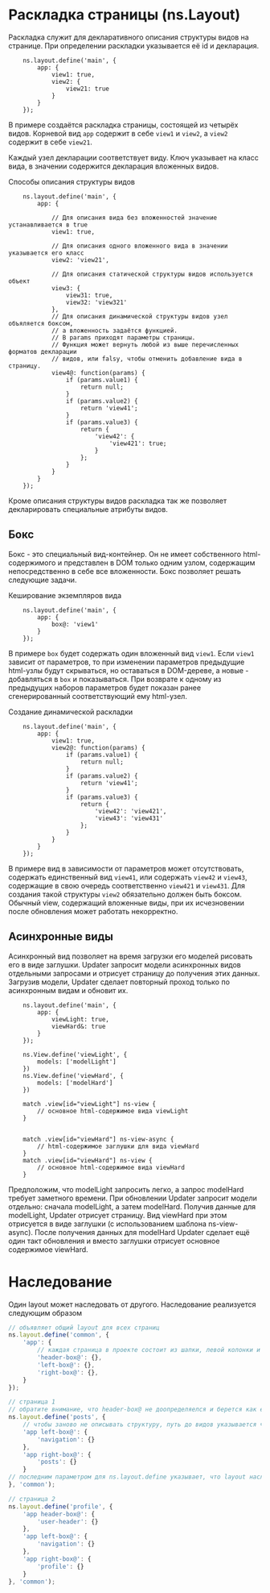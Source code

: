 # Раскладка страницы (ns.Layout)

Раскладка служит для декларативного описания структуры видов на странице. При определении раскладки указывается её id и декларация.

```
	ns.layout.define('main', {
		app: {
			view1: true,
			view2: {
				view21: true
			}
		}
	});
```

В примере создаётся раскладка страницы, состоящей из четырёх видов. Корневой вид `app` содержит в себе `view1` и `view2`, а `view2` содержит в себе `view21`.

Каждый узел декларации соответствует виду. Ключ указывает на класс вида, в значении содержится декларация вложенных видов.

Способы описания структуры видов

```
	ns.layout.define('main', {
		app: {

			// Для описания вида без вложенностей значение устанавливается в true
			view1: true,

			// Для описания одного вложенного вида в значении указывается его класс
			view2: 'view21',

			// Для описания статической структуры видов используется объект
			view3: {
				view31: true,
				view32: 'view321'
			},
			// Для описания динамической структуры видов узел объяляется боксом,
			// а вложенность задаётся функцией.
			// В params приходят параметры страницы.
			// Функция может вернуть любой из выше перечисленных форматов декларации
			// видов, или falsy, чтобы отменить добавление вида в страницу.
			view4@: function(params) {
				if (params.value1) {
					return null;
				}
				if (params.value2) {
					return 'view41';
				}
				if (params.value3) {
					return {
						'view42': {
							'view421': true;
						}
					};
				}
			}
		}
	});
```

Кроме описания структуры видов раскладка так же позволяет декларировать специальные атрибуты видов.

## Бокс

Бокс - это специальный вид-контейнер. Он не имеет собственного html-содержимого и представлен в DOM только одним узлом, содержащим непосредственно в себе все вложенности. Бокс позволяет решать следующие задачи.


Кеширование экземпляров вида

```
	ns.layout.define('main', {
		app: {
			box@: 'view1'
		}
	});
```

В примере `box` будет содержать один вложенный вид `view1`. Если `view1` зависит от параметров, то при изменении параметров предыдущие html-узлы будут скрываться, но оставаться в DOM-дереве, а новые - добавляться в `box` и показываться. При возврате к одному из предыдущих наборов параметров будет показан ранее сгенерированный соответствующий ему html-узел.


Создание динамической раскладки

```
	ns.layout.define('main', {
		app: {
			view1: true,
			view2@: function(params) {
				if (params.value1) {
					return null;
				}
				if (params.value2) {
					return 'view41';
				}
				if (params.value3) {
					return {
						'view42': 'view421',
						'view43': 'view431'
					};
				}
			}
		}
	});
```
В примере вид в зависимости от параметров может отсутствовать, содержать единственный вид `view41`, или содержать `view42` и `view43`, содержащие в свою очередь соответственно `view421` и `view431`. Для создания такой структуры `view2` обязательно должен быть боксом. Обычный view, содержащий вложенные виды, при их исчезновении после обновления может работать некорректно.

## Асинхронные виды

Асинхронный вид позволяет на время загрузки его моделей рисовать его в виде заглушки. Updater запросит модели асинхронных видов отдельными запросами и отрисует страницу до получения этих данных. Загрузив модели, Updater сделает повторный проход только по асинхронным видам и обновит их.

```
	ns.layout.define('main', {
		app: {
			viewLight: true,
			viewHard&: true
		}
	});
```
```
	ns.View.define('viewLight', {
		models: ['modelLight']
	})
	ns.View.define('viewHard', {
		models: ['modelHard']
	})
```
```
	match .view[id="viewLight"] ns-view {
		// основное html-содержимое вида viewLight
	}


	match .view[id="viewHard"] ns-view-async {
		// html-содержимое заглушки для вида viewHard
	}
	match .view[id="viewHard"] ns-view {
		// основное html-содержимое вида viewHard
	}
```
Предположим, что modelLight запросить легко, а запрос modelHard требует заметного времени. При обновлении Updater запросит модели отдельно: сначала modelLight, а затем modelHard. Получив данные для modelLight, Updater отрисует страницу. Вид viewHard при этом отрисуется в виде заглушки (с использованием шаблона ns-view-async). После получения данных для modelHard Updater сделает ещё один такт обновления и вместо заглушки отрисует основное содержимое viewHard.

# Наследование
Один layout может наследовать от другого. Наследование реализуется следующим образом

```js
// объявляет общий layout для всех страниц
ns.layout.define('common', {
    'app': {
        // каждая страница в проекте состоит из шапки, левой колонки и правой колонки
        'header-box@': {},
        'left-box@': {},
        'right-box@': {},
    }
});

// страница 1
// обратите внимание, что header-box@ не доопределяелся и берется как есть из common
ns.layout.define('posts', {
    // чтобы заново не описывать структуру, путь до видов указывается через пробел
    'app left-box@': {
        'navigation': {}
    },
    'app right-box@': {
        'posts': {}
    }
// последним параметром для ns.layout.define указывает, что layout наследуется от common
}, 'common');

// страница 2
ns.layout.define('profile', {
    'app header-box@': {
        'user-header': {}
    },
    'app left-box@': {
        'navigation': {}
    },
    'app right-box@': {
        'profile': {}
    }
}, 'common');
```
